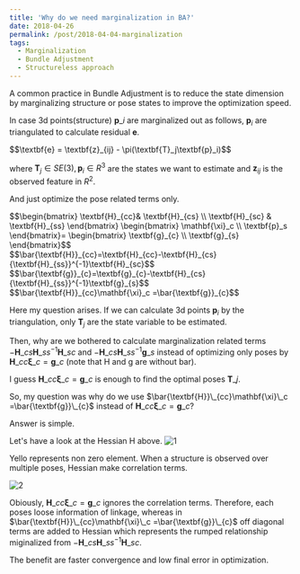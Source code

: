 ```yaml
---
title: 'Why do we need marginalization in BA?'
date: 2018-04-26
permalink: /post/2018-04-04-marginalization
tags:
  - Marginalization
  - Bundle Adjustment
  - Structureless approach 
---
```


A common practice in Bundle Adjustment is to reduce the state dimension by marginalizing structure or pose states to improve the optimization speed.



In case 3d points(structure) <span>$\textbf{p}\_i$</span> are marginalized out as follows, <span>$\textbf{p}_i$</span> are triangulated to calculate residual $\textbf{e}$.

<div>$$\textbf{e} = \textbf{z}_{ij} - \pi(\textbf{T}_j\textbf{p}_i)$$</div>

where <span>$\textbf{T}_j\in SE(3), \textbf{p}_i\in R^3$</span> are the states we want to estimate and <span>$\textbf{z}_{ij}$</span> is the observed feature in $R^2$.

And just optimize the pose related terms only.

<div>$$\begin{bmatrix}
 \textbf{H}_{cc}& \textbf{H}_{cs} \\ 
\textbf{H}_{sc} & \textbf{H}_{ss} 
\end{bmatrix}
\begin{bmatrix}
 \mathbf{\xi}_c \\ 
\textbf{p}_s 
\end{bmatrix}=
\begin{bmatrix}
 \textbf{g}_{c} \\ 
\textbf{g}_{s}  
\end{bmatrix}$$</div>



<div>$$\bar{\textbf{H}}_{cc}=\textbf{H}_{cc}-\textbf{H}_{cs}{\textbf{H}_{ss}}^{-1}\textbf{H}_{sc}$$</div>

<div>$$\bar{\textbf{g}}_{c}=\textbf{g}_{c}-\textbf{H}_{cs}{\textbf{H}_{ss}}^{-1}\textbf{g}_{s}$$</div>

<div>$$\bar{\textbf{H}}_{cc}\mathbf{\xi}_c =\bar{\textbf{g}}_{c}$$</div>

Here my question arises. If we can calculate 3d points <span>$\textbf{p}_i$ by the triangulation, only $\textbf{T}_j$</span> are the state variable to be estimated. 

Then, why are we bothered to calculate marginalization related terms <span>$-\textbf{H}\_{cs}{\textbf{H}\_{ss}}^{-1}\textbf{H}\_{sc}$</span> and <span>$-\textbf{H}\_{cs}{\textbf{H}\_{ss}}^{-1}\textbf{g}\_{s}$</span> instead of optimizing only poses by <span>${\textbf{H}}\_{cc}\mathbf{\xi}\_c ={\textbf{g}}\_{c}$</span> (note that H and g are without bar).

I guess  <span>${\textbf{H}}\_{cc}\mathbf{\xi}\_c ={\textbf{g}}\_{c}$</span> is enough to find the optimal poses <span>$\textbf{T}\_j$</span>.

So, my question was why do we use <span>$\bar{\textbf{H}}\_{cc}\mathbf{\xi}\_c =\bar{\textbf{g}}\_{c}$</span> instead of <span>${\textbf{H}}\_{cc}\mathbf{\xi}\_c ={\textbf{g}}\_{c}$</span>?

Answer is simple. 

Let's have a look at the Hessian H above.
![1](http://copark86.github.io/images/Hessian.jpg)

Yello represents non zero element. When a structure is observed over multiple poses, Hessian make correlation terms.

![2](http://copark86.github.io/images/Marginalization.jpg)

Obiously, <span>${\textbf{H}}\_{cc}\mathbf{\xi}\_c ={\textbf{g}}\_{c}$</span> ignores the correlation terms. Therefore, each poses loose information of linkage, whereas in <span>$\bar{\textbf{H}}\_{cc}\mathbf{\xi}\_c =\bar{\textbf{g}}\_{c}$</span> off diagonal terms are added to Hessian which represents the rumped relationship miginalized from <span>$-\textbf{H}\_{cs}{\textbf{H}\_{ss}}^{-1}\textbf{H}\_{sc}$</span>.

The benefit are faster convergence and low final error in optimization. 



